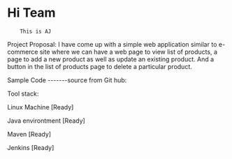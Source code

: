 # Hi Team

		This is AJ

Project Proposal: I have come up with a simple web application similar to e-commerce site where we can have a web page to view list of products, a page to add a new product as well as update an existing product. And a button in the list of products page to delete a particular product.

Sample Code -------source from Git hub:

Tool stack:

Linux Machine [Ready]

Java environtment [Ready]

Maven [Ready]

Jenkins [Ready]



